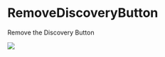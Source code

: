 # RemoveDiscoveryButton

Remove the Discovery Button

<image src="https://raw.githubusercontent.com/MadameSolette/BetterDiscord/master/Themes/Mini-Themes/RemoveDiscoveryButton/images/RemoveDiscoveryButton.png">
